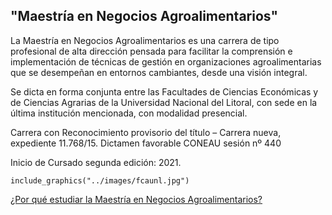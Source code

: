 ## "Maestría en Negocios Agroalimentarios"


La Maestría en Negocios Agroalimentarios es una carrera de tipo profesional de alta dirección pensada para facilitar la comprensión e implementación de técnicas de gestión en organizaciones agroalimentarias que se desempeñan en entornos cambiantes, desde una visión integral.

Se dicta en forma conjunta entre las Facultades de Ciencias Económicas y de Ciencias Agrarias de la Universidad Nacional del Litoral, con sede en la última institución mencionada, con modalidad presencial.

Carrera con Reconocimiento provisorio del título – Carrera nueva, expediente 11.768/15. Dictamen favorable CONEAU sesión nº 440

Inicio de Cursado segunda edición: 2021.

```{r, echo = F, out.width = "40%"}
include_graphics("../images/fcaunl.jpg")
```

[¿Por qué estudiar la Maestría en Negocios Agroalimentarios?](por-que-estudiar.html) 

